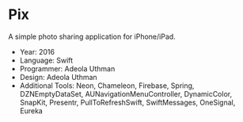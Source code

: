 # Pix
A simple photo sharing application for iPhone/iPad.

- Year: 2016
- Language: Swift
- Programmer: Adeola Uthman
- Design: Adeola Uthman
- Additional Tools: Neon, Chameleon, Firebase, Spring, DZNEmptyDataSet, AUNavigationMenuController, DynamicColor, SnapKit, Presentr, PullToRefreshSwift, SwiftMessages, OneSignal, Eureka
